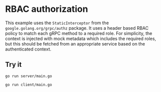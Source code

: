 # RBAC authorization

This example uses the `StaticInterceptor` from the `google.golang.org/grpc/authz` package.
It uses a header based RBAC policy to match each gRPC method to a required role. For simplicity,
the context is injected with mock metadata which includes the required roles, but this should
be fetched from an appropriate service based on the authenticated context.

## Try it

```
go run server/main.go
```

```
go run client/main.go
```
